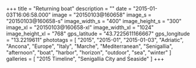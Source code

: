 +++
title = "Returning boat"
description = ""
date = "2015-01-03T16:06:58.000"
image = "20150103@160658"
image_s = "20150103@160658-s"
image_width_s = "400"
image_height_s = "300"
image_xl = "20150103@160658-xl"
image_width_xl = "1024"
image_height_xl = "768"
gps_latitude = "43.7225611166667"
gps_longitude = "13.2219611"
phototags = [ "2015", "2015-01", "2015-01-03", "Adriatic", "Ancona", "Europe", "Italy", "Marche", "Mediterranean", "Senigallia", "afternoon", "boat", "harbor", "horizon", "outdoor", "sea", "winter" ]
galleries = [ "2015 Timeline", "Senigallia City and Seaside" ]
+++
